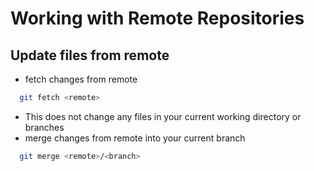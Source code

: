 # Working with Remote Repositories

## Update files from remote

- fetch changes from remote

```bash
  git fetch <remote>
```

- This does not change any files in your current working directory or branches
- merge changes from remote into your current branch

```bash
  git merge <remote>/<branch>
```
